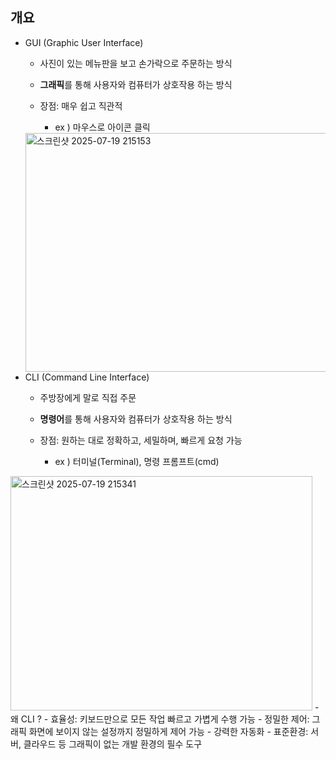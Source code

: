 ## 개요
- GUI (Graphic User Interface)
  - 사진이 있는 메뉴판을 보고 손가락으로 주문하는 방식
  - **그래픽**를 통해 사용자와 컴퓨터가 상호작용 하는 방식

  - 장점: 매우 쉽고 직관적
    - ex ) 마우스로 아이콘 클릭 
  <img width="509" height="382" alt="스크린샷 2025-07-19 215153" src="https://github.com/user-attachments/assets/286c037c-81c0-4026-a42e-692c3bc419a2" />
- CLI (Command Line Interface)
  - 주방장에게 말로 직접 주문
  - **명령어**를 통해 사용자와 컴퓨터가 상호작용 하는 방식

  - 장점: 원하는 대로 정확하고, 세밀하며, 빠르게 요청 가능
    - ex ) 터미널(Terminal), 명령 프롬프트(cmd)
<img width="483" height="375" alt="스크린샷 2025-07-19 215341" src="https://github.com/user-attachments/assets/21904968-d387-4652-a5bd-f6ccfda9a4cf" />
  - 왜 CLI ?
    - 효율성: 키보드만으로 모든 작업 빠르고 가볍게 수행 가능
    - 정밀한 제어: 그래픽 화면에 보이지 않는 설정까지 정밀하게 제어 가능
    - 강력한 자동화
    - 표준환경: 서버, 클라우드 등 그래픽이 없는 개발 환경의 필수 도구 
